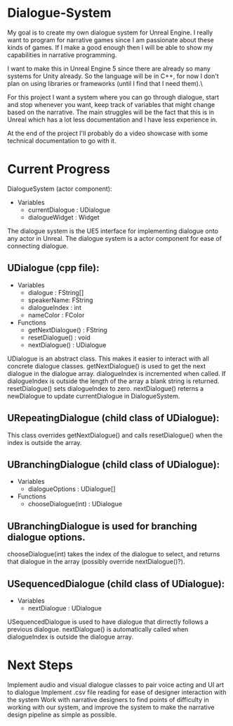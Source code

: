 # Dialogue-System

My goal is to create my own dialogue system for Unreal Engine. I really want to program for narrative games since I am passionate about these kinds of games. If I make a good enough then I will be able to show my capabilities in narrative programming. 

I want to make this in Unreal Engine 5 since there are already so many systems for Unity already. So the language will be in C++, for now I don't plan on using libraries or frameworks (until I find that I need them).\

For this project I want a system where you can go through dialogue, start and stop whenever you want, keep track of variables that might change based on the narrative. The main struggles will be the fact that this is in Unreal which has a lot less documentation and I have less experience in. 

At the end of the project I'll probably do a video showcase with some technical documentation to go with it.


# Current Progress
DialogueSystem (actor component):
- Variables
  - currentDialogue : UDialogue
  - dialogueWidget : Widget 

The dialogue system is the UE5 interface for implementing dialogue onto any actor in Unreal. The dialogue system is a actor component for ease of connecting dialogue.

## UDialogue (cpp file):
- Variables
  - dialogue : FString[]
  - speakerName: FString
  - dialogueIndex : int
  - nameColor : FColor
- Functions
  - getNextDialogue() : FString
  - resetDialogue() : void
  - nextDialogue() : UDialogue

UDialogue is an abstract class. This makes it easier to interact with all concrete dialogue classes.
getNextDialogue() is used to get the next dialogue in the dialogue array. dialogueIndex is incremented when called. If dialogueIndex is outside the length of the array a blank string is returned.
resetDialogue() sets dialogueIndex to zero.
nextDialogue() reterns a newDialogue to update currentDialogue in DialogueSystem.

## URepeatingDialogue (child class of UDialogue):
This class overrides getNextDialogue() and calls resetDialogue() when the index is outside the array.

## UBranchingDialogue (child class of UDialogue):
- Variables
  - dialogueOptions : UDialogue[]
- Functions
  - chooseDialogue(int) : UDialogue

## UBranchingDialogue is used for branching dialogue options.
chooseDialogue(int) takes the index of the dialogue to select, and returns that dialogue in the array (possibly override nextDialogue()?).

## USequencedDialogue (child class of UDialogue):
- Variables
  - nextDialogue : UDialogue

USequencedDialogue is used to have dialogue that dirrectly follows a previous dialogue. nextDialogue() is automatically called when dialogueIndex is outside the dialogue array.

# Next Steps
Implement audio and visual dialogue classes to pair voice acting and UI art to dialogue
Implement .csv file reading for ease of designer interaction with the system
Work with narrative designers to find points of difficulty in working with our system, and improve the system to make the narrative design pipeline as simple as possible.
